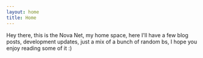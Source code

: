 ```yaml
---
layout: home
title: Home
---
```


Hey there, this is the Nova Net, my home space, here I'll have a few blog posts, development updates, just a mix of a bunch of random bs, I hope you enjoy reading some of it :)
